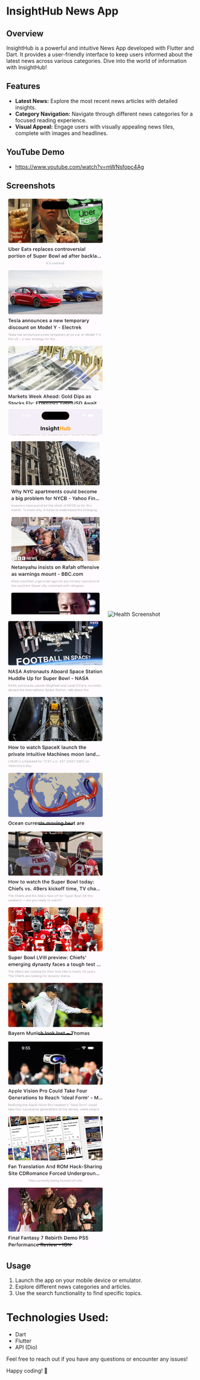 # InsightHub News App

## Overview

InsightHub is a powerful and intuitive News App developed with Flutter and Dart. It provides a user-friendly interface to keep users informed about the latest news across various categories. Dive into the world of information with InsightHub!

## Features

- **Latest News:** Explore the most recent news articles with detailed insights.
- **Category Navigation:** Navigate through different news categories for a focused reading experience.
- **Visual Appeal:** Engage users with visually appealing news tiles, complete with images and headlines.

## YouTube Demo
- https://www.youtube.com/watch?v=mWNsfopc4Ag

## Screenshots

<p float="left">
  <img src="assets/screenshot/Business%20Screenshot%20-%20iPhone%2015%20Pro%20Max%20-%202024-02-12%20at%2021.53.49.png" alt="Business Screenshot" width="250" style="display:inline; margin:5px;">
  <img src="assets/screenshot/Genral%20Screenshot%20-%20iPhone%2015%20Pro%20Max%20-%202024-02-12%20at%2021.53.32.png" alt="General Screenshot" width="250" style="display:inline; margin:5px;">
  <img src="assets/screenshot/Health%20Screenshot%20-%20iPhone%2015%20Pro%20Max%20-%202024-02-12%20at%2021.54.08.png" alt="Health Screenshot" width="250" style="display:inline; margin:5px;">
  <img src="assets/screenshot/Science%20Screenshot%20-%20iPhone%2015%20Pro%20Max%20-%202024-02-12%20at%2021.54.27.png" alt="Science Screenshot" width="250" style="display:inline; margin:5px;">
  <img src="assets/screenshot/Sports-%20iPhone%2015%20Pro%20Max%20-%202024-02-12%20at%2021.54.46.png" alt="Sports Screenshot" width="250" style="display:inline; margin:5px;">
  <img src="assets/screenshot/Tech%20Screenshot%20-%20iPhone%2015%20Pro%20Max%20-%202024-02-12%20at%2021.55.23.png" alt="Tech Screenshot" width="250" style="display:inline; margin:5px;">
</p>



## Usage

1. Launch the app on your mobile device or emulator.
2. Explore different news categories and articles.
3. Use the search functionality to find specific topics.

# Technologies Used:
- Dart
- Flutter
- API (Dio) 

Feel free to reach out if you have any questions or encounter any issues!

Happy coding! 📰
